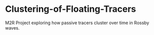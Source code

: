 # Clustering-of-Floating-Tracers
M2R Project exploring how passive tracers cluster over time in Rossby waves.
